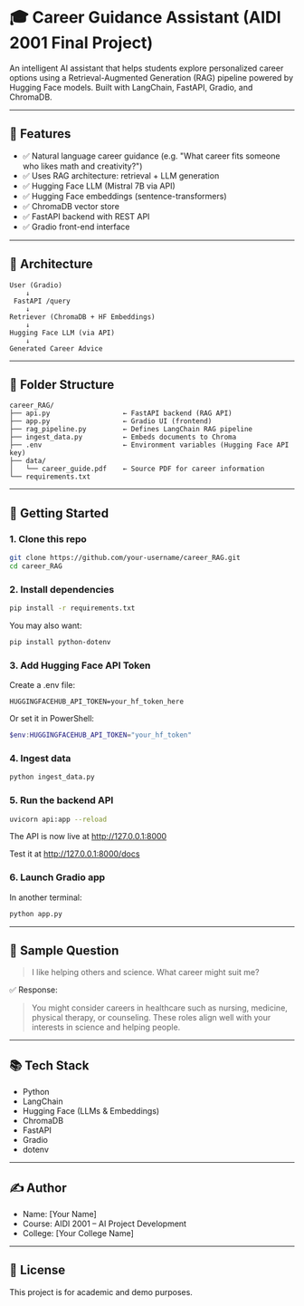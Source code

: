 
# 🎓 Career Guidance Assistant (AIDI 2001 Final Project)

An intelligent AI assistant that helps students explore personalized career options using a Retrieval-Augmented Generation (RAG) pipeline powered by Hugging Face models. Built with LangChain, FastAPI, Gradio, and ChromaDB.

---

## 📌 Features

- ✅ Natural language career guidance (e.g. "What career fits someone who likes math and creativity?")
- ✅ Uses RAG architecture: retrieval + LLM generation
- ✅ Hugging Face LLM (Mistral 7B via API)
- ✅ Hugging Face embeddings (sentence-transformers)
- ✅ ChromaDB vector store
- ✅ FastAPI backend with REST API
- ✅ Gradio front-end interface

---

## 🧱 Architecture

```
User (Gradio)
    ↓
 FastAPI /query
    ↓
Retriever (ChromaDB + HF Embeddings)
    ↓
Hugging Face LLM (via API)
    ↓
Generated Career Advice
```

---

## 📁 Folder Structure

```
career_RAG/
├── api.py                  ← FastAPI backend (RAG API)
├── app.py                  ← Gradio UI (frontend)
├── rag_pipeline.py         ← Defines LangChain RAG pipeline
├── ingest_data.py          ← Embeds documents to Chroma
├── .env                    ← Environment variables (Hugging Face API key)
├── data/
│   └── career_guide.pdf    ← Source PDF for career information
└── requirements.txt
```

---

## 🚀 Getting Started

### 1. Clone this repo

```bash
git clone https://github.com/your-username/career_RAG.git
cd career_RAG
```

### 2. Install dependencies

```bash
pip install -r requirements.txt
```

You may also want:

```bash
pip install python-dotenv
```

### 3. Add Hugging Face API Token

Create a .env file:

```
HUGGINGFACEHUB_API_TOKEN=your_hf_token_here
```

Or set it in PowerShell:

```powershell
$env:HUGGINGFACEHUB_API_TOKEN="your_hf_token"
```

### 4. Ingest data

```bash
python ingest_data.py
```

### 5. Run the backend API

```bash
uvicorn api:app --reload
```

The API is now live at http://127.0.0.1:8000

Test it at http://127.0.0.1:8000/docs

### 6. Launch Gradio app

In another terminal:

```bash
python app.py
```

---

## 🧠 Sample Question

> I like helping others and science. What career might suit me?

✅ Response:
> You might consider careers in healthcare such as nursing, medicine, physical therapy, or counseling. These roles align well with your interests in science and helping people.

---

## 📚 Tech Stack

- Python
- LangChain
- Hugging Face (LLMs & Embeddings)
- ChromaDB
- FastAPI
- Gradio
- dotenv

---

## ✍️ Author

- Name: [Your Name]
- Course: AIDI 2001 – AI Project Development
- College: [Your College Name]

---

## 📃 License

This project is for academic and demo purposes.
```
